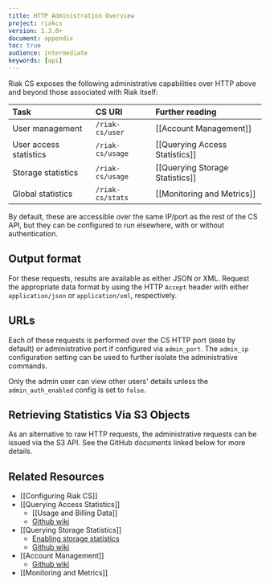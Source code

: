 ```yaml
---
title: HTTP Administration Overview
project: riakcs
version: 1.3.0+
document: appendix
toc: true
audience: intermediate
keywords: [api]
---
```


Riak CS exposes the following administrative capabilities over HTTP
above and beyond those associated with Riak itself:

Task | CS URI | Further reading
:----|:-------|:---------------
User management        | `/riak-cs/user`  | [[Account Management]]
User access statistics | `/riak-cs/usage` | [[Querying Access Statistics]]
Storage statistics     | `/riak-cs/usage` | [[Querying Storage Statistics]]
Global statistics      | `/riak-cs/stats` | [[Monitoring and Metrics]]

By default, these are accessible over the same IP/port as the rest of
the CS API, but they can be configured to run elsewhere, with or without
authentication.

## Output format

For these requests, results are available as either JSON or XML. Request
the appropriate data format by using the HTTP `Accept` header with
either `application/json` or `application/xml`, respectively.

## URLs

Each of these requests is performed over the CS HTTP port (`8080` by
default) or administrative port if configured via `admin_port`. The
`admin_ip` configuration setting can be used to further isolate the
administrative commands.

Only the admin user can view other users' details unless the
`admin_auth_enabled` config is set to `false`.

## Retrieving Statistics Via S3 Objects

As an alternative to raw HTTP requests, the administrative requests can
be issued via the S3 API. See the GitHub documents linked below for more
details.

## Related Resources

* [[Configuring Riak CS]]
* [[Querying Access Statistics]]
    * [[Usage and Billing Data]]
    * [Github wiki](https://github.com/basho/riak_cs/wiki/Querying-Access-Stats)
* [[Querying Storage Statistics]]
    * [Enabling storage statistics](https://github.com/basho/riak_cs/wiki/Logging-Storage-Stats)
    * [Github wiki](https://github.com/basho/riak_cs/wiki/Logging-Storage-Stats)
* [[Account Management]]
    * [Github wiki](https://github.com/basho/riak_cs/wiki/User-Management)
* [[Monitoring and Metrics]]
